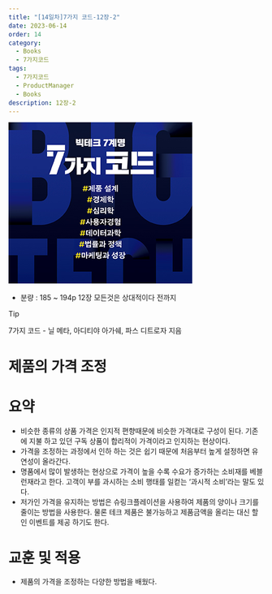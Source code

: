 ```yaml
---
title: "[14일차]7가지 코드-12장-2"
date: 2023-06-14
order: 14
category:
  - Books
  - 7가지코드
tags:
  - 7가지코드
  - ProductManager
  - Books
description: 12장-2
---
```

![표지](./7code_img/Untitled.png)
- 분량 : 185 ~ 194p 12장 모든것은 상대적이다 전까지

>[!tip]
>7가지 코드 - 닐 메타, 아디티야 아가쉐, 파스 디트로자 지음

# 제품의 가격 조정

# 요약

- 비슷한 종류의 상품 가격은 인지적 편향때문에 비슷한 가격대로 구성이 된다. 기존에 지불 하고 있던 구독 상품이 합리적이 가격이라고 인지하는 현상이다.
- 가격을 조정하는 과정에서 인하 하는 것은 쉽기 때문에 처음부터 높게 설정하면 유연성이 올라간다.
- 명품에서 많이 발생하는 현상으로 가격이 높을 수록 수요가 증가하는 소비재를 베블런재라고 한다. 고객이 부를 과시하는 소비 행태를 일컫는 ‘과시적 소비’라는 말도 있다.
- 저가인 가격을 유지하는 방법은 슈링크플레이션을 사용하여 제품의 양이나 크기를 줄이는 방법을 사용한다. 물론 테크 제품은 불가능하고 제품금액을 올리는 대신 할인 이벤트를 제공 하기도 한다.

# 교훈 및 적용

- 제품의 가격을 조정하는 다양한 방법을 배웠다.